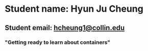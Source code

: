 # Student name: Hyun Ju Cheung
## Student email: hcheung1@collin.edu
### "Getting ready to learn about containers"
